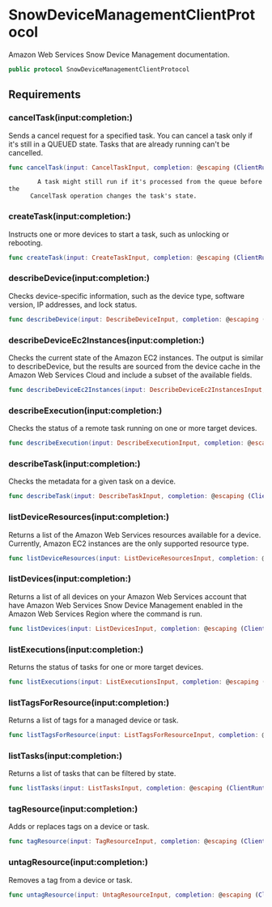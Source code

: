 # SnowDeviceManagementClientProtocol

Amazon Web Services Snow Device Management documentation.

``` swift
public protocol SnowDeviceManagementClientProtocol 
```

## Requirements

### cancelTask(input:​completion:​)

Sends a cancel request for a specified task. You can cancel a task only if it's still in a
QUEUED state. Tasks that are already running can't be cancelled.

``` swift
func cancelTask(input: CancelTaskInput, completion: @escaping (ClientRuntime.SdkResult<CancelTaskOutputResponse, CancelTaskOutputError>) -> Void)
```

``` 
        A task might still run if it's processed from the queue before the
      CancelTask operation changes the task's state.
```

### createTask(input:​completion:​)

Instructs one or more devices to start a task, such as unlocking or rebooting.

``` swift
func createTask(input: CreateTaskInput, completion: @escaping (ClientRuntime.SdkResult<CreateTaskOutputResponse, CreateTaskOutputError>) -> Void)
```

### describeDevice(input:​completion:​)

Checks device-specific information, such as the device type, software version, IP
addresses, and lock status.

``` swift
func describeDevice(input: DescribeDeviceInput, completion: @escaping (ClientRuntime.SdkResult<DescribeDeviceOutputResponse, DescribeDeviceOutputError>) -> Void)
```

### describeDeviceEc2Instances(input:​completion:​)

Checks the current state of the Amazon EC2 instances. The output is similar to
describeDevice, but the results are sourced from the device cache in the
Amazon Web Services Cloud and include a subset of the available fields.

``` swift
func describeDeviceEc2Instances(input: DescribeDeviceEc2InstancesInput, completion: @escaping (ClientRuntime.SdkResult<DescribeDeviceEc2InstancesOutputResponse, DescribeDeviceEc2InstancesOutputError>) -> Void)
```

### describeExecution(input:​completion:​)

Checks the status of a remote task running on one or more target devices.

``` swift
func describeExecution(input: DescribeExecutionInput, completion: @escaping (ClientRuntime.SdkResult<DescribeExecutionOutputResponse, DescribeExecutionOutputError>) -> Void)
```

### describeTask(input:​completion:​)

Checks the metadata for a given task on a device.

``` swift
func describeTask(input: DescribeTaskInput, completion: @escaping (ClientRuntime.SdkResult<DescribeTaskOutputResponse, DescribeTaskOutputError>) -> Void)
```

### listDeviceResources(input:​completion:​)

Returns a list of the Amazon Web Services resources available for a device. Currently, Amazon EC2 instances are the only supported resource type.

``` swift
func listDeviceResources(input: ListDeviceResourcesInput, completion: @escaping (ClientRuntime.SdkResult<ListDeviceResourcesOutputResponse, ListDeviceResourcesOutputError>) -> Void)
```

### listDevices(input:​completion:​)

Returns a list of all devices on your Amazon Web Services account that have Amazon Web Services Snow Device Management
enabled in the Amazon Web Services Region where the command is run.

``` swift
func listDevices(input: ListDevicesInput, completion: @escaping (ClientRuntime.SdkResult<ListDevicesOutputResponse, ListDevicesOutputError>) -> Void)
```

### listExecutions(input:​completion:​)

Returns the status of tasks for one or more target devices.

``` swift
func listExecutions(input: ListExecutionsInput, completion: @escaping (ClientRuntime.SdkResult<ListExecutionsOutputResponse, ListExecutionsOutputError>) -> Void)
```

### listTagsForResource(input:​completion:​)

Returns a list of tags for a managed device or task.

``` swift
func listTagsForResource(input: ListTagsForResourceInput, completion: @escaping (ClientRuntime.SdkResult<ListTagsForResourceOutputResponse, ListTagsForResourceOutputError>) -> Void)
```

### listTasks(input:​completion:​)

Returns a list of tasks that can be filtered by state.

``` swift
func listTasks(input: ListTasksInput, completion: @escaping (ClientRuntime.SdkResult<ListTasksOutputResponse, ListTasksOutputError>) -> Void)
```

### tagResource(input:​completion:​)

Adds or replaces tags on a device or task.

``` swift
func tagResource(input: TagResourceInput, completion: @escaping (ClientRuntime.SdkResult<TagResourceOutputResponse, TagResourceOutputError>) -> Void)
```

### untagResource(input:​completion:​)

Removes a tag from a device or task.

``` swift
func untagResource(input: UntagResourceInput, completion: @escaping (ClientRuntime.SdkResult<UntagResourceOutputResponse, UntagResourceOutputError>) -> Void)
```

